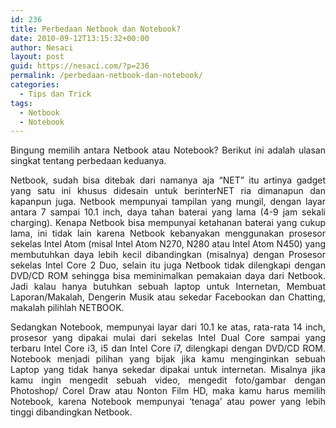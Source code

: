 ```yaml
---
id: 236
title: Perbedaan Netbook dan Notebook?
date: 2010-09-12T13:15:32+00:00
author: Nesaci
layout: post
guid: https://nesaci.com/?p=236
permalink: /perbedaan-netbook-dan-notebook/
categories:
  - Tips dan Trick
tags:
  - Netbook
  - Notebook
---
```

<p style="text-align: justify;">
  Bingung memilih antara Netbook atau Notebook? Berikut ini adalah ulasan singkat tentang perbedaan keduanya.
</p>

<p style="text-align: justify;">
  Netbook, sudah bisa ditebak dari namanya aja “NET” itu artinya gadget yang satu ini khusus didesain untuk berinterNET ria dimanapun dan kapanpun juga. Netbook mempunyai tampilan yang mungil, dengan layar antara 7 sampai 10.1 inch, daya tahan baterai yang lama (4-9 jam sekali charging). Kenapa Netbook bisa mempunyai ketahanan baterai yang cukup lama, ini tidak lain karena Netbook kebanyakan menggunakan prosesor sekelas Intel Atom (misal Intel Atom N270, N280 atau Intel Atom N450) yang membutuhkan daya lebih kecil dibandingkan (misalnya) dengan Prosesor sekelas Intel Core 2 Duo, selain itu juga Netbook tidak dilengkapi dengan DVD/CD ROM sehingga bisa meminimalkan pemakaian daya dari Netbook. Jadi kalau hanya butuhkan sebuah laptop untuk Internetan, Membuat Laporan/Makalah, Dengerin Musik atau sekedar Facebookan dan Chatting, makalah pilihlah NETBOOK.
</p>

<p style="text-align: justify;">
  Sedangkan Notebook, mempunyai layar dari 10.1 ke atas, rata-rata 14 inch, prosesor yang dipakai mulai dari sekelas Intel Dual Core sampai yang terbaru Intel Core i3, i5 dan Intel Core i7, dilengkapi dengan DVD/CD ROM. Notebook menjadi pilihan yang bijak jika kamu menginginkan sebuah Laptop yang tidak hanya sekedar dipakai untuk internetan. Misalnya jika kamu ingin mengedit sebuah video, mengedit foto/gambar dengan Photoshop/ Corel Draw atau Nonton Film HD, maka kamu harus memilih Notebook, karena Notebook mempunyai ‘tenaga’ atau power yang lebih tinggi dibandingkan Netbook.
</p>